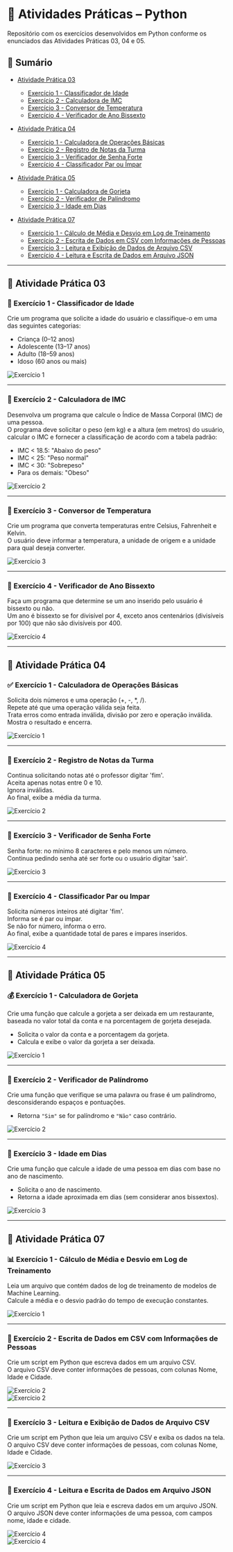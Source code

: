 # 📘 Atividades Práticas – Python

Repositório com os exercícios desenvolvidos em Python conforme os enunciados das Atividades Práticas 03, 04 e 05.

## 📑 Sumário

- [Atividade Prática 03](#atividade-pratica-03)  
  - [Exercício 1 - Classificador de Idade](#exercicio-1-classificador-idade)  
  - [Exercício 2 - Calculadora de IMC](#exercicio-2-calculadora-imc)  
  - [Exercício 3 - Conversor de Temperatura](#exercicio-3-conversor-temperatura)  
  - [Exercício 4 - Verificador de Ano Bissexto](#exercicio-4-verificador-ano-bissexto)  

- [Atividade Prática 04](#atividade-pratica-04)  
  - [Exercício 1 - Calculadora de Operações Básicas](#exercicio-1-calculadora-operacoes-basicas)  
  - [Exercício 2 - Registro de Notas da Turma](#exercicio-2-registro-notas-turma)  
  - [Exercício 3 - Verificador de Senha Forte](#exercicio-3-verificador-senha-forte)  
  - [Exercício 4 - Classificador Par ou Ímpar](#exercicio-4-classificador-par-ou-impar)  

- [Atividade Prática 05](#atividade-pratica-05)  
  - [Exercício 1 - Calculadora de Gorjeta](#exercicio-1-calculadora-gorjeta)  
  - [Exercício 2 - Verificador de Palíndromo](#exercicio-2-verificador-palindromo)  
  - [Exercício 3 - Idade em Dias](#exercicio-3-idade-em-dias)  

- [Atividade Prática 07](#atividade-pratica-07)  
  - [Exercício 1 - Cálculo de Média e Desvio em Log de Treinamento](#exercicio-1)  
  - [Exercício 2 - Escrita de Dados em CSV com Informações de Pessoas](#exercicio-2)  
  - [Exercício 3 - Leitura e Exibição de Dados de Arquivo CSV](#exercicio-3)  
  - [Exercício 4 - Leitura e Escrita de Dados em Arquivo JSON](#exercicio-4)  

---

## 🔷 Atividade Prática 03

<a id="exercicio-1-classificador-idade"></a>
### 🔹 Exercício 1 - Classificador de Idade

Crie um programa que solicite a idade do usuário e classifique-o em uma das seguintes categorias:

- Criança (0–12 anos)  
- Adolescente (13–17 anos)  
- Adulto (18–59 anos)  
- Idoso (60 anos ou mais)

![Exercício 1](https://github.com/user-attachments/assets/afcf84a7-196b-4411-82b6-1a8440a88e9f)

---

<a id="exercicio-2-calculadora-imc"></a>
### 🔹 Exercício 2 - Calculadora de IMC

Desenvolva um programa que calcule o Índice de Massa Corporal (IMC) de uma pessoa.  
O programa deve solicitar o peso (em kg) e a altura (em metros) do usuário, calcular o IMC e fornecer a classificação de acordo com a tabela padrão:

- IMC < 18.5: "Abaixo do peso"  
- IMC < 25: "Peso normal"  
- IMC < 30: "Sobrepeso"  
- Para os demais: "Obeso"

![Exercício 2](https://github.com/user-attachments/assets/1d6fc408-82b7-4c99-8496-8aabd261ed28)

---

<a id="exercicio-3-conversor-temperatura"></a>
### 🔹 Exercício 3 - Conversor de Temperatura

Crie um programa que converta temperaturas entre Celsius, Fahrenheit e Kelvin.  
O usuário deve informar a temperatura, a unidade de origem e a unidade para qual deseja converter.

![Exercício 3](https://github.com/user-attachments/assets/9a6c1dab-7900-4239-b1ce-65a7270c2541)

---

<a id="exercicio-4-verificador-ano-bissexto"></a>
### 🔹 Exercício 4 - Verificador de Ano Bissexto

Faça um programa que determine se um ano inserido pelo usuário é bissexto ou não.  
Um ano é bissexto se for divisível por 4, exceto anos centenários (divisíveis por 100) que não são divisíveis por 400.

![Exercício 4](https://github.com/user-attachments/assets/704d5726-215b-4734-928c-401d6fd36f58)

---

## 🔷 Atividade Prática 04

<a id="exercicio-1-calculadora-operacoes-basicas"></a>
### ✅ Exercício 1 - Calculadora de Operações Básicas

Solicita dois números e uma operação (+, -, *, /).  
Repete até que uma operação válida seja feita.  
Trata erros como entrada inválida, divisão por zero e operação inválida.  
Mostra o resultado e encerra.

![Exercício 1](https://github.com/user-attachments/assets/963f9496-2374-4117-9921-6b86d751a594)

---

<a id="exercicio-2-registro-notas-turma"></a>
### 📝 Exercício 2 - Registro de Notas da Turma

Continua solicitando notas até o professor digitar 'fim'.  
Aceita apenas notas entre 0 e 10.  
Ignora inválidas.  
Ao final, exibe a média da turma.

![Exercício 2](https://github.com/user-attachments/assets/f87c6d95-442c-4cb5-84a5-2cea4adf9cd7)

---

<a id="exercicio-3-verificador-senha-forte"></a>
### 🔐 Exercício 3 - Verificador de Senha Forte

Senha forte: no mínimo 8 caracteres e pelo menos um número.  
Continua pedindo senha até ser forte ou o usuário digitar 'sair'.

![Exercício 3](https://github.com/user-attachments/assets/fdeebf6c-b059-490f-a0f5-0c157d3e5f2e)

---

<a id="exercicio-4-classificador-par-ou-impar"></a>
### 🔢 Exercício 4 - Classificador Par ou Impar

Solicita números inteiros até digitar 'fim'.  
Informa se é par ou ímpar.  
Se não for número, informa o erro.  
Ao final, exibe a quantidade total de pares e ímpares inseridos.

![Exercício 4](https://github.com/user-attachments/assets/2a5b1e7b-bffe-49bb-8de6-075698453c2a)

---

## 🔷 Atividade Prática 05

<a id="exercicio-1-calculadora-gorjeta"></a>
### 💰 Exercício 1 - Calculadora de Gorjeta

Crie uma função que calcule a gorjeta a ser deixada em um restaurante, baseada no valor total da conta e na porcentagem de gorjeta desejada.

- Solicita o valor da conta e a porcentagem da gorjeta.  
- Calcula e exibe o valor da gorjeta a ser deixada.

![Exercício 1](https://github.com/user-attachments/assets/8d6b82b2-1326-4a80-8793-eb87b9ec78e4)

---

<a id="exercicio-2-verificador-palindromo"></a>
### 🔄 Exercício 2 - Verificador de Palíndromo

Crie uma função que verifique se uma palavra ou frase é um palíndromo, desconsiderando espaços e pontuações.

- Retorna `"Sim"` se for palíndromo e `"Não"` caso contrário.

![Exercício 2](https://github.com/user-attachments/assets/0acad7b9-9a60-41dd-bb75-d190c6477127)

---

<a id="exercicio-3-idade-em-dias"></a>
### 📅 Exercício 3 - Idade em Dias

Crie uma função que calcule a idade de uma pessoa em dias com base no ano de nascimento.

- Solicita o ano de nascimento.  
- Retorna a idade aproximada em dias (sem considerar anos bissextos).

![Exercício 3](https://github.com/user-attachments/assets/29d17571-1364-402d-a869-08472d31bf70)

---

## 🔷 Atividade Prática 07

<a id="exercicio-1"></a>
### 📊 Exercício 1 - Cálculo de Média e Desvio em Log de Treinamento

Leia um arquivo que contém dados de log de treinamento de modelos de Machine Learning.  
Calcule a média e o desvio padrão do tempo de execução constantes.

![Exercício 1](https://github.com/user-attachments/assets/803933df-a853-4b1f-a8e5-263f2f477191)

---

<a id="exercicio-2"></a>
### 📝 Exercício 2 - Escrita de Dados em CSV com Informações de Pessoas

Crie um script em Python que escreva dados em um arquivo CSV.  
O arquivo CSV deve conter informações de pessoas, com colunas Nome, Idade e Cidade.

![Exercício 2](https://github.com/user-attachments/assets/ce63e606-ba42-4b31-862d-120f75bf2e17)  
![Exercício 2](https://github.com/user-attachments/assets/deb6a58f-45e5-417e-8bd6-bc2527cad0f9)

---

<a id="exercicio-3"></a>
### 📂 Exercício 3 - Leitura e Exibição de Dados de Arquivo CSV

Crie um script em Python que leia um arquivo CSV e exiba os dados na tela.  
O arquivo CSV deve conter informações de pessoas, com colunas Nome, Idade e Cidade.

![Exercício 3](https://github.com/user-attachments/assets/63929ae1-14e9-4d13-b556-1ba9cc9b0af2)

---

<a id="exercicio-4"></a>
### 📄 Exercício 4 - Leitura e Escrita de Dados em Arquivo JSON

Crie um script em Python que leia e escreva dados em um arquivo JSON.  
O arquivo JSON deve conter informações de uma pessoa, com campos nome, idade e cidade.

![Exercício 4](https://github.com/user-attachments/assets/33b921bb-48b5-4814-8e44-181dadc99192)  
![Exercício 4](https://github.com/user-attachments/assets/c8b7617c-dbe1-4b41-bb4e-f5532dac73d3)
